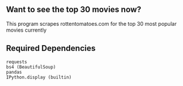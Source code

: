 ## Want to see the top 30 movies now?
This program scrapes rottentomatoes.com for the top 30 most popular movies currently
## Required Dependencies
```
requests
bs4 (BeautifulSoup)
pandas
IPython.display (builtin)
```

